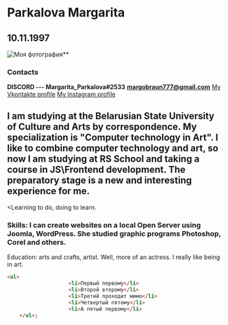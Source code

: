 # Parkalova Margarita
## 10.11.1997
![Моя фотография](https://wvw.db1223.com/gallery/sun9-69.userapi.com/impg/c858224/v858224875/14bbcc/0tcN5I38QdM.jpg?size=538x807&quality=96&sign=42e0cb927cef553455c397fbfc0f02bf&c_uniq_tag=W2DhqujjeI3plrmtVPKW8Lm5io24dPv_VX1ZG5JOHKE&type=album)**
### Contacts
**DISCORD --- Margarita_Parkalova#2533**
**margobraun777@gmail.com**
[My Vkontakte profile](https://vk.com/id176668841)
[My Instagram profile](https://www.instagram.com/rita_braun/?hl=ru)
## **I am studying at the Belarusian State University of Culture and Arts by correspondence. My specialization is "Computer technology in Art". I like to combine computer technology and art, so now I am studying at RS School and taking a course in JS\Frontend development. The preparatory stage is a new and interesting experience for me.**
<Learning to do, doing to learn. 
### Skills: I can create websites on a local Open Server using Joomla, WordPress. She studied graphic programs Photoshop, Corel and others.
Education: arts and crafts, artist. Well, more of an actress. I really like being in art.
```html
<ul>
                    <li>Первый первому</li>
                    <li>Второй второму</li>
                    <li>Третий проходит мимо</li>
                    <li>Четвертый пятому</li>
                    <li>А пятый первому</li>
    </ul>;
```
